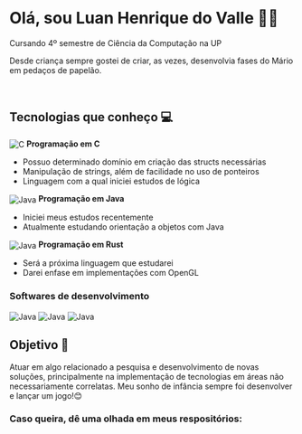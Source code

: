 <div style = "display: inline block" ><br/>
  <h1><b>Olá, sou Luan Henrique do Valle 👨‍🎓</b></h1>
  <p>Cursando 4º semestre de Ciência da Computação na UP</p>
  <p> Desde criança sempre gostei de criar, as vezes, desenvolvia fases do Mário em pedaços de papelão.</p>
</div>

<div style = "display: inline block"><br/>
  <h2>Tecnologias que conheço &#128187;</h2>
  <img align="center" alt="C" src="https://img.shields.io/badge/C-00599C?style=for-the-badge&logo=c&logoColor=white" />
  <b>Programação em C</b>
  <ul>
    <li>Possuo determinado domínio em criação das structs necessárias</li>
    <li>Manipulação de strings, além de facilidade no uso de ponteiros</li>
    <li>Linguagem com a qual iniciei estudos de lógica</li>
  </ul>

  <img align="center" alt="Java" src="https://img.shields.io/badge/Java-ED8B00?style=for-the-badge&logo=coffeescript"/>
  <b>Programação em Java</b>
  <ul>
    <li>Iniciei meus estudos recentemente</li>
    <li>Atualmente estudando orientação a objetos com Java</li>
  </ul>

  <img align="center" alt="Java" src="https://img.shields.io/badge/Rust-000000?style=for-the-badge&logo=rust&logoColor=white"/>
  <b>Programação em Rust</b>
  <ul>
    <li> Será a próxima linguagem que estudarei </li>
    <li> Darei enfase em implementações com OpenGL</li>
  </ul>

 <h3>Softwares de desenvolvimento</h3>
 <img align="center" alt="Java" src="https://img.shields.io/badge/Notepad++-90E59A.svg?style=for-the-badge&logo=notepad%2B%2B&logoColor=black"/>
 <img align="center" alt="Java" src="https://img.shields.io/badge/Eclipse-2C2255?style=for-the-badge&logo=eclipse&logoColor=white"/>
 <img align="center" alt="Java" src="https://img.shields.io/badge/Replit-F26207.svg?style=for-the-badge&logo=Replit&logoColor=white"/>
</div>

## **Objetivo 🎯**
Atuar em algo relacionado a pesquisa e desenvolvimento de novas soluções, principalmente na implementação de tecnologias em áreas não necessariamente correlatas.
Meu sonho de infância sempre foi desenvolver e lançar um jogo!😊

### Caso queira, dê uma olhada em meus respositórios:
